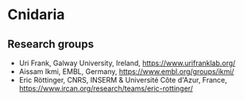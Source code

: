 # Cnidaria

## Research groups
* Uri Frank, Galway University, Ireland, https://www.urifranklab.org/
* Aissam Ikmi, EMBL, Germany, https://www.embl.org/groups/ikmi/
* Eric Röttinger, CNRS, INSERM & Université Côte d'Azur, France, https://www.ircan.org/research/teams/eric-rottinger/
